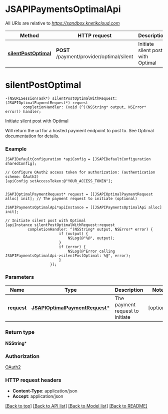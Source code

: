 # JSAPIPaymentsOptimalApi

All URIs are relative to *https://sandbox.knetikcloud.com*

Method | HTTP request | Description
------------- | ------------- | -------------
[**silentPostOptimal**](JSAPIPaymentsOptimalApi.md#silentpostoptimal) | **POST** /payment/provider/optimal/silent | Initiate silent post with Optimal


# **silentPostOptimal**
```objc
-(NSURLSessionTask*) silentPostOptimalWithRequest: (JSAPIOptimalPaymentRequest*) request
        completionHandler: (void (^)(NSString* output, NSError* error)) handler;
```

Initiate silent post with Optimal

Will return the url for a hosted payment endpoint to post to. See Optimal documentation for details.

### Example 
```objc
JSAPIDefaultConfiguration *apiConfig = [JSAPIDefaultConfiguration sharedConfig];

// Configure OAuth2 access token for authorization: (authentication scheme: OAuth2)
[apiConfig setAccessToken:@"YOUR_ACCESS_TOKEN"];


JSAPIOptimalPaymentRequest* request = [[JSAPIOptimalPaymentRequest alloc] init]; // The payment request to initiate (optional)

JSAPIPaymentsOptimalApi*apiInstance = [[JSAPIPaymentsOptimalApi alloc] init];

// Initiate silent post with Optimal
[apiInstance silentPostOptimalWithRequest:request
          completionHandler: ^(NSString* output, NSError* error) {
                        if (output) {
                            NSLog(@"%@", output);
                        }
                        if (error) {
                            NSLog(@"Error calling JSAPIPaymentsOptimalApi->silentPostOptimal: %@", error);
                        }
                    }];
```

### Parameters

Name | Type | Description  | Notes
------------- | ------------- | ------------- | -------------
 **request** | [**JSAPIOptimalPaymentRequest***](JSAPIOptimalPaymentRequest*.md)| The payment request to initiate | [optional] 

### Return type

**NSString***

### Authorization

[OAuth2](../README.md#OAuth2)

### HTTP request headers

 - **Content-Type**: application/json
 - **Accept**: application/json

[[Back to top]](#) [[Back to API list]](../README.md#documentation-for-api-endpoints) [[Back to Model list]](../README.md#documentation-for-models) [[Back to README]](../README.md)

